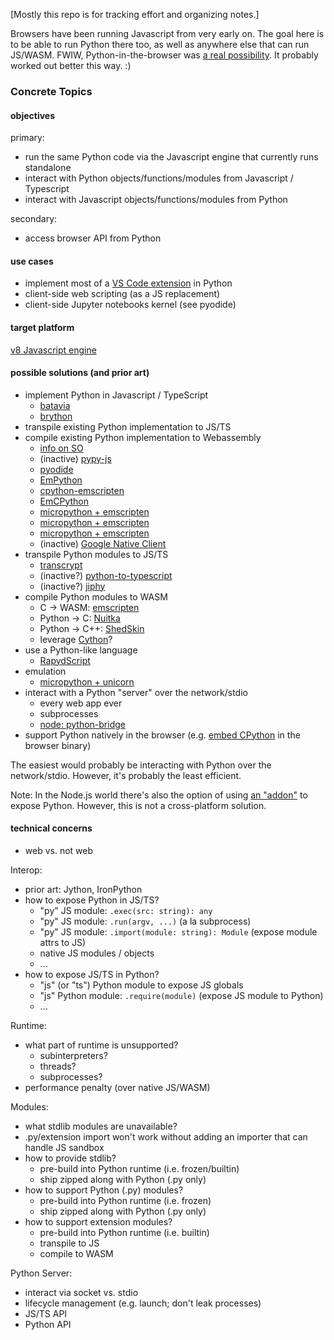 [Mostly this repo is for tracking effort and organizing notes.]

Browsers have been running Javascript from very early on.  The goal here is to be able to run Python there too, as well as anywhere else that can run JS/WASM.  FWIW, Python-in-the-browser was [a real possibility](https://brendaneich.com/2008/04/popularity/).  It probably worked out better this way. :)

### Concrete Topics

#### objectives

primary:
* run the same Python code via the Javascript engine that currently runs standalone
* interact with Python objects/functions/modules from Javascript / Typescript
* interact with Javascript objects/functions/modules from Python

secondary:
* access browser API from Python

#### use cases

* implement most of a [VS Code extension](https://code.visualstudio.com/docs/extensions/overview) in Python
* client-side web scripting (as a JS replacement)
* client-side Jupyter notebooks kernel (see pyodide)

#### target platform

[v8 Javascript engine](https://github.com/v8/v8/wiki)

#### possible solutions (and prior art)

* implement Python in Javascript / TypeScript
  * [batavia](https://pybee.org/project/projects/bridges/batavia/)
  * [brython](https://github.com/brython-dev/brython)
* transpile existing Python implementation to JS/TS
* compile existing Python implementation to Webassembly
  * [info on SO](https://stackoverflow.com/a/47739532)
  * (inactive) [pypy-js](http://pypyjs.org/)
  * [pyodide](https://github.com/iodide-project/pyodide)
  * [EmPython](https://github.com/aidanhs/empython)
  * [cpython-emscripten](https://github.com/dgym/cpython-emscripten)
  * [EmCPython](https://github.com/PeachPy/EmCPython)
  * [micropython + emscripten](https://github.com/micropython/micropython/issues/3313)
  * [micropython + emscripten](https://github.com/micropython/micropython/pull/2618)
  * [micropython + emscripten](https://github.com/micropython/micropython/pull/3575)
  * (inactive) [Google Native Client](https://www.google.com/search?q="cpython"+nativeclient&oq="cpython"+nativeclient)
* transpile Python modules to JS/TS
  * [transcrypt](http://www.transcrypt.org)
  * (inactive?) [python-to-typescript](https://github.com/w0rp/python-to-typescript)
  * (inactive?) [jiphy](https://github.com/timothycrosley/jiphy)
* compile Python modules to WASM
  * C -> WASM: [emscripten](http://emscripten.org)
  * Python -> C: [Nuitka](https://nuitka.net/)
  * Python -> C++: [ShedSkin](https://shedskin.readthedocs.io/en/latest/)
  * leverage [Cython](http://cython.org/)?
* use a Python-like language
  * [RapydScript](https://github.com/atsepkov/RapydScript)
* emulation
  * [micropython + unicorn](https://micropython.org/unicorn/)
* interact with a Python "server" over the network/stdio
  * every web app ever
  * subprocesses
  * [node: python-bridge](https://github.com/Submersible/node-python-bridge)
* support Python natively in the browser (e.g. [embed CPython](https://docs.python.org/3/c-api/intro.html#embedding-python) in the browser binary)

The easiest would probably be interacting with Python over the network/stdio.  However, it's probably the least efficient.

Note: In the Node.js world there's also the option of using [an "addon"](https://nodejs.org/api/addons.html) to expose Python.  However, this is not a cross-platform solution.

#### technical concerns

* web vs. not web

Interop:
* prior art: Jython, IronPython
* how to expose Python in JS/TS?
  * "py" JS module: `.exec(src: string): any`
  * "py" JS module: `.run(argv, ...)`  (a la subprocess)
  * "py" JS module: `.import(module: string): Module` (expose module attrs to JS)
  * native JS modules / objects
  * ...
* how to expose JS/TS in Python?
  * "js" (or "ts") Python module to expose JS globals
  * "js" Python module: `.require(module)` (expose JS module to Python)
  * ...

Runtime:
* what part of runtime is unsupported?
  * subinterpreters?
  * threads?
  * subprocesses?
* performance penalty (over native JS/WASM)

Modules:
* what stdlib modules are unavailable?
* .py/extension import won't work without adding an importer that can handle JS sandbox
* how to provide stdlib?
  * pre-build into Python runtime (i.e. frozen/builtin)
  * ship zipped along with Python (.py only)
* how to support Python (.py) modules?
  * pre-build into Python runtime (i.e. frozen)
  * ship zipped along with Python (.py only)
* how to support extension modules?
  * pre-build into Python runtime (i.e. builtin)
  * transpile to JS
  * compile to WASM
  
Python Server:
* interact via socket vs. stdio
* lifecycle management (e.g. launch; don't leak processes)
* JS/TS API
* Python API
